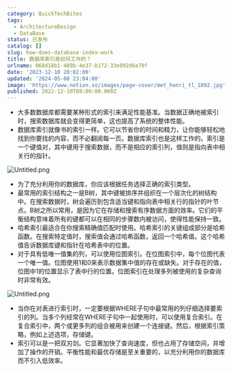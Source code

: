 ```yaml
---
category: QuickTechBites
tags:
  - ArchitectureDesign
  - DataBase
status: 已发布
catalog: []
slug: how-does-database-index-work
title: 数据库索引是如何工作的？
urlname: 068d18b1-489b-4e37-b172-33e892d6a70f
date: '2023-12-10 20:02:00'
updated: '2024-05-08 23:04:00'
image: 'https://www.notion.so/images/page-cover/met_henri_tl_1892.jpg'
published: 2022-12-10T08:00:00.000Z
---
```

- 大多数数据库都需要某种形式的索引来满足性能基准。当数据正确地被索引时，搜索数据库就会变得更简单，这也提高了系统的整体性能。
- 数据库索引就像书的索引一样。它可以节省你的时间和精力，让你能够轻松地找到你要找的内容，而不必翻阅每一页。数据库索引也是这样工作的。索引是一个键值对，其中键用于搜索数据，而不是相应的索引列，值则是指向表中相关行的指针。

![Untitled.png](https://prod-files-secure.s3.us-west-2.amazonaws.com/5d24fe63-e567-4804-86f9-9fdc62e13082/3e87f042-644d-48ab-9a58-227f3d930d71/Untitled.png?X-Amz-Algorithm=AWS4-HMAC-SHA256&X-Amz-Content-Sha256=UNSIGNED-PAYLOAD&X-Amz-Credential=ASIAZI2LB466XVE53HZG%2F20250418%2Fus-west-2%2Fs3%2Faws4_request&X-Amz-Date=20250418T053947Z&X-Amz-Expires=3600&X-Amz-Security-Token=IQoJb3JpZ2luX2VjEOb%2F%2F%2F%2F%2F%2F%2F%2F%2F%2FwEaCXVzLXdlc3QtMiJGMEQCIBuVLTflt5dShty5F2bjFyzwa5Q87dY4rPx1yPyt4Y9KAiB3Y82BvPNAnfkpBLYdS06NbU9XpunmKDUkis7dvnJFNCr%2FAwhuEAAaDDYzNzQyMzE4MzgwNSIMUYzJhAOiIhUr9lYnKtwDYEmR9EqxH92%2BjBhDfiB5ssAzg4PpUETaEEGKg3ErAlZoss%2F4Hv7F0av%2FQzSXr2DfFJD4Y%2BER%2B8oBu0rj8Z%2BqqGutiVCzKvYlNbfY%2BaOi9oPNlHD5w83P5WwtNj38%2Fz8YHFTqxhrMHK72UWsgmgTs4jTxQIlg5enqhwiz54U7wmiXi8cUlOYe3Lk5X9HxZH7ytOJKFZKWR112Phw9ISPDLXBEkwqtxBQ89NJzlBCGZ88COWyXG7PiQNQduVRyYroRwDgadGBc%2F7B63%2BCu4ABVFNv75ArTJm7Z1iDVzA%2BMMgDwd1VTNz9lSlfyOY4nzurF%2FkHT1K1zRbIQpMaveJz3cHunwDDnSue1XzqKCn8LYWljMY7ThEvqFMs2uyiVu%2FSv7VFwWUGxqWpQ6%2BQ%2B8eTwCkL4dX4%2BF0vDX2tmZU5Hroqok69e%2F3xWerG8QumZTqfJ%2FskcNxmKUnvkOSrSQtPAZYcmvY%2Fxa4%2F1VINZpY9nI4I4MKwmdWSJH4lvTBizDZRj71vM8U%2FMbt9Cvv2dtvVyM8MFFblmPpNSHrlYBWB4bITzsw79lHNfX3a70rPvgqMZra6x5TouAAB5A4Lax3VHdgU3gBYrRpNyoWnRIpefSaaJYwwXu%2FYJhDmQVw4wpMKHwAY6pgHgUr%2BcMvyMf27spE8hYk%2FzmNm7Ip99Rf35r3iAYEHPSGqB8dv23bHoY0LbGoJSPGVsEoKX0%2BwhbHAKrANP9KgZErhSqqmPza8bS0bdIv7LfXw37LGfu10KbzNmSB1BOGvFdoZsWmJ8p4XAj9QzKTcE%2FktD51DK6kJ9a4fLNRQH3fbU5z%2BS8oN7mN5ynFdtoIJx4UmfuUZEidKnw8KOj3zsccZHox6g&X-Amz-Signature=4055821f2bc8a9ec8e5013616cbfbfe356908c938511455820fc1fde6d15ab69&X-Amz-SignedHeaders=host&x-id=GetObject)

- 为了充分利用你的数据库，你应该根据任务选择正确的索引类型。
- 最常用的索引结构之一是B树，其中键被排序并组织在一个层次化的树结构中。在搜索数据时，树会遍历到包含适当键和指向表中相关行的指针的叶节点。B树之所以常用，是因为它在存储和搜索有序数据方面的效率。它们的平衡结构意味着所有的键都可以在相同的步骤数内被访问，使得性能保持一致。
- 哈希索引最适合在你搜索精确值匹配时使用。哈希索引的关键组成部分是哈希函数。在搜索特定值时，搜索值会通过哈希函数，返回一个哈希值。这个哈希值告诉数据库键和指针在哈希表中的位置。
- 对于具有低唯一值集的列，可以使用位图索引。在位图索引中，每个位图代表一个唯一值。位图使用1和0来表示数据集中值的存在或缺失。对于存在的值，位图中1的位置显示了表中行的位置。位图索引在处理多列被使用的复杂查询时非常有效。

![Untitled.png](https://prod-files-secure.s3.us-west-2.amazonaws.com/5d24fe63-e567-4804-86f9-9fdc62e13082/25e88b4a-737d-484e-85cc-b7fe2444aa3c/Untitled.png?X-Amz-Algorithm=AWS4-HMAC-SHA256&X-Amz-Content-Sha256=UNSIGNED-PAYLOAD&X-Amz-Credential=ASIAZI2LB466XVE53HZG%2F20250418%2Fus-west-2%2Fs3%2Faws4_request&X-Amz-Date=20250418T053947Z&X-Amz-Expires=3600&X-Amz-Security-Token=IQoJb3JpZ2luX2VjEOb%2F%2F%2F%2F%2F%2F%2F%2F%2F%2FwEaCXVzLXdlc3QtMiJGMEQCIBuVLTflt5dShty5F2bjFyzwa5Q87dY4rPx1yPyt4Y9KAiB3Y82BvPNAnfkpBLYdS06NbU9XpunmKDUkis7dvnJFNCr%2FAwhuEAAaDDYzNzQyMzE4MzgwNSIMUYzJhAOiIhUr9lYnKtwDYEmR9EqxH92%2BjBhDfiB5ssAzg4PpUETaEEGKg3ErAlZoss%2F4Hv7F0av%2FQzSXr2DfFJD4Y%2BER%2B8oBu0rj8Z%2BqqGutiVCzKvYlNbfY%2BaOi9oPNlHD5w83P5WwtNj38%2Fz8YHFTqxhrMHK72UWsgmgTs4jTxQIlg5enqhwiz54U7wmiXi8cUlOYe3Lk5X9HxZH7ytOJKFZKWR112Phw9ISPDLXBEkwqtxBQ89NJzlBCGZ88COWyXG7PiQNQduVRyYroRwDgadGBc%2F7B63%2BCu4ABVFNv75ArTJm7Z1iDVzA%2BMMgDwd1VTNz9lSlfyOY4nzurF%2FkHT1K1zRbIQpMaveJz3cHunwDDnSue1XzqKCn8LYWljMY7ThEvqFMs2uyiVu%2FSv7VFwWUGxqWpQ6%2BQ%2B8eTwCkL4dX4%2BF0vDX2tmZU5Hroqok69e%2F3xWerG8QumZTqfJ%2FskcNxmKUnvkOSrSQtPAZYcmvY%2Fxa4%2F1VINZpY9nI4I4MKwmdWSJH4lvTBizDZRj71vM8U%2FMbt9Cvv2dtvVyM8MFFblmPpNSHrlYBWB4bITzsw79lHNfX3a70rPvgqMZra6x5TouAAB5A4Lax3VHdgU3gBYrRpNyoWnRIpefSaaJYwwXu%2FYJhDmQVw4wpMKHwAY6pgHgUr%2BcMvyMf27spE8hYk%2FzmNm7Ip99Rf35r3iAYEHPSGqB8dv23bHoY0LbGoJSPGVsEoKX0%2BwhbHAKrANP9KgZErhSqqmPza8bS0bdIv7LfXw37LGfu10KbzNmSB1BOGvFdoZsWmJ8p4XAj9QzKTcE%2FktD51DK6kJ9a4fLNRQH3fbU5z%2BS8oN7mN5ynFdtoIJx4UmfuUZEidKnw8KOj3zsccZHox6g&X-Amz-Signature=598e3dfa37022b3dfd1dcc059d774f6e9703d9d171e4678227687003cc46ed99&X-Amz-SignedHeaders=host&x-id=GetObject)

- 当你在对表进行索引时，一定要根据WHERE子句中最常用的列仔细选择要索引的列。当多个列经常在WHERE子句中一起使用时，可以使用复合索引。在复合索引中，两个或更多列的组合被用来创建一个连接键。然后，根据索引策略，例如上述选项，存储键。
- 索引可以是一把双刃剑。它显著加快了查询速度，但也占用了存储空间，并增加了操作的开销。平衡性能和最优存储是至关重要的，以充分利用你的数据库而不引入低效率。

